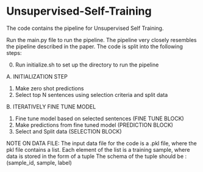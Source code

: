 # Unsupervised-Self-Training

The code contains the pipeline for Unsupervised Self Training.

Run the main.py file to run the pipeline. The pipeline very closely resembles the pipeline described in the paper. The code is split into the following steps:

0. Run initialize.sh to set up the directory to run the pipeline

A. INITIALIZATION STEP
  1. Make zero shot predictions
  2. Select top N sentences using selection criteria and split data

B. ITERATIVELY FINE TUNE MODEL
  1. Fine tune model based on selected sentences (FINE TUNE BLOCK)
  2. Make predictions from fine tuned model (PREDICTION BLOCK)
  3. Select and Split data (SELECTION BLOCK)
  

NOTE ON DATA FILE:
The input data file for the code is a .pkl file, where the pkl file contains a list. 
Each element of the list is a training sample, where data is stored in the form of a tuple
The schema of the tuple should be : (sample_id, sample, label)
